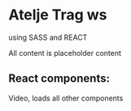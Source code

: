 ﻿# Atelje Trag ws

using SASS and REACT

All content is placeholder content

## React components: 

Video, loads all other components